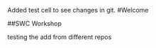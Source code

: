 Added test cell to see changes in git.
#Welcome

##SWC Workshop

testing the add from different repos